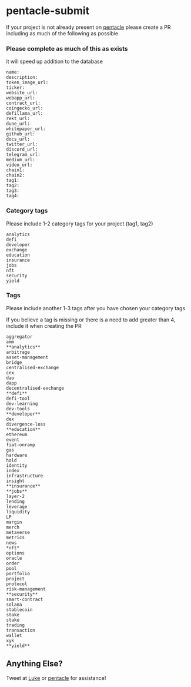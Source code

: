 # pentacle-submit

If your project is not already present on [pentacle](https://pentacle.xyz) please create a PR including as much of the following as possible

### Please complete as much of this as exists

it will speed up addition to the database

```
name: 
description:
token_image_url:
ticker:
website_url:
webapp_url:
contract_url:
coingecko_url:
defillama_url:
rekt_url:
dune_url:
whitepaper_url:
github_url:
docs_url:
twitter_url:
discord_url:
telegram_url:
medium_url:
video_url:
chain1:
chain2:
tag1:
tag2:
tag3:
tag4:
```

### Category tags

Please include 1-2 category tags for your project (tag1, tag2)

```
analytics
defi
developer
exchange
education
insurance
jobs
nft
security
yield
```

### Tags

Please include another 1-3 tags after you have chosen your category tags

If you believe a tag is missing or there is a need to add greater than 4, include it when creating the PR

```
aggregator
amm
**analytics**
arbitrage
asset-management
bridge
centralised-exchange
cex
dao
dapp
decentralised-exchange
**defi**
defi-tool
dev-learning
dev-tools
**developer**
dex
divergence-loss
**education**
ethereum
event
fiat-onramp
gas
hardware
hold
identity
index
infrastructure
insight
**insurance**
**jobs**
layer-2
lending
leverage
liquidity
LP
margin
merch
metaverse
metrics
news
*nft*
options
oracle
order
pool
portfolio
project
protocol 
risk-management
**security**
smart-contract
solana
stablecoin
stake
stake
trading
transaction
wallet
xyk
**yield**
```

## Anything Else?

Tweet at [Luke](https://twitter.com/0x4C756B65) or [pentacle](https://twitter.com/pentcle) for assistance!
